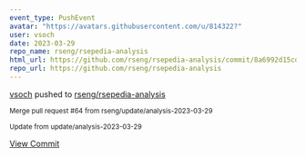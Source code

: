 ```yaml
---
event_type: PushEvent
avatar: "https://avatars.githubusercontent.com/u/814322?"
user: vsoch
date: 2023-03-29
repo_name: rseng/rsepedia-analysis
html_url: https://github.com/rseng/rsepedia-analysis/commit/8a6992d15cd8004eecb2e8fcc961d085f4b94ed2
repo_url: https://github.com/rseng/rsepedia-analysis
---
```


<a href='https://github.com/vsoch' target='_blank'>vsoch</a> pushed to <a href='https://github.com/rseng/rsepedia-analysis' target='_blank'>rseng/rsepedia-analysis</a>

<small>Merge pull request #64 from rseng/update/analysis-2023-03-29

Update from update/analysis-2023-03-29</small>

<a href='https://github.com/rseng/rsepedia-analysis/commit/8a6992d15cd8004eecb2e8fcc961d085f4b94ed2' target='_blank'>View Commit</a>